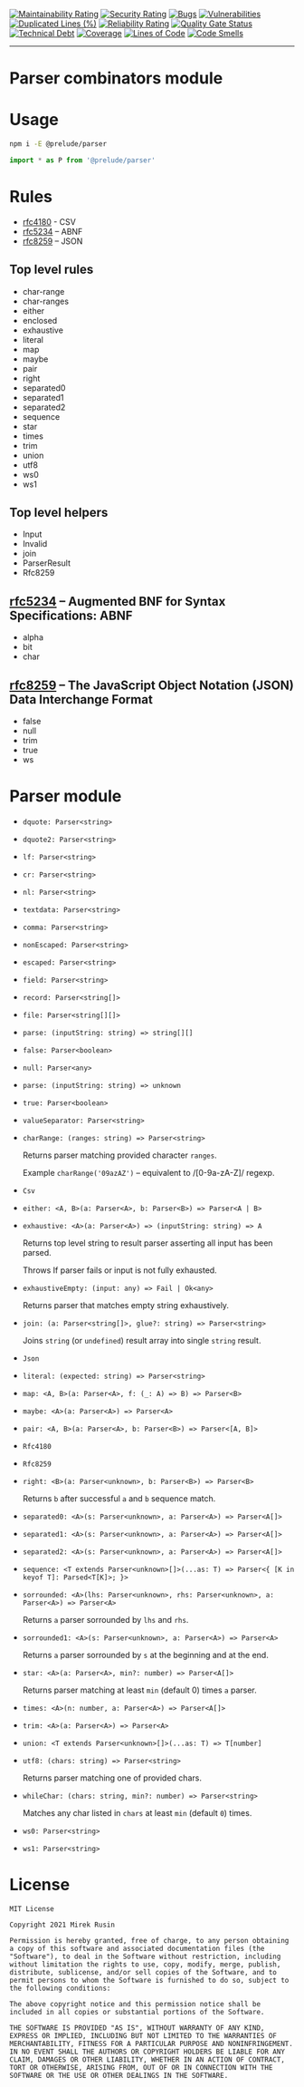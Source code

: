 [![Maintainability Rating](https://sonarcloud.io/api/project_badges/measure?project=preludejs_parser&metric=sqale_rating)](https://sonarcloud.io/summary/new_code?id=preludejs_parser)
[![Security Rating](https://sonarcloud.io/api/project_badges/measure?project=preludejs_parser&metric=security_rating)](https://sonarcloud.io/summary/new_code?id=preludejs_parser)
[![Bugs](https://sonarcloud.io/api/project_badges/measure?project=preludejs_parser&metric=bugs)](https://sonarcloud.io/summary/new_code?id=preludejs_parser)
[![Vulnerabilities](https://sonarcloud.io/api/project_badges/measure?project=preludejs_parser&metric=vulnerabilities)](https://sonarcloud.io/summary/new_code?id=preludejs_parser)
[![Duplicated Lines (%)](https://sonarcloud.io/api/project_badges/measure?project=preludejs_parser&metric=duplicated_lines_density)](https://sonarcloud.io/summary/new_code?id=preludejs_parser)
[![Reliability Rating](https://sonarcloud.io/api/project_badges/measure?project=preludejs_parser&metric=reliability_rating)](https://sonarcloud.io/summary/new_code?id=preludejs_parser)
[![Quality Gate Status](https://sonarcloud.io/api/project_badges/measure?project=preludejs_parser&metric=alert_status)](https://sonarcloud.io/summary/new_code?id=preludejs_parser)
[![Technical Debt](https://sonarcloud.io/api/project_badges/measure?project=preludejs_parser&metric=sqale_index)](https://sonarcloud.io/summary/new_code?id=preludejs_parser)
[![Coverage](https://sonarcloud.io/api/project_badges/measure?project=preludejs_parser&metric=coverage)](https://sonarcloud.io/summary/new_code?id=preludejs_parser)
[![Lines of Code](https://sonarcloud.io/api/project_badges/measure?project=preludejs_parser&metric=ncloc)](https://sonarcloud.io/summary/new_code?id=preludejs_parser)
[![Code Smells](https://sonarcloud.io/api/project_badges/measure?project=preludejs_parser&metric=code_smells)](https://sonarcloud.io/summary/new_code?id=preludejs_parser)

---

# Parser combinators module

# Usage

```bash
npm i -E @prelude/parser
```

```ts
import * as P from '@prelude/parser'
```

# Rules

* [rfc4180](https://datatracker.ietf.org/doc/html/rfc4180) - CSV
* [rfc5234](https://datatracker.ietf.org/doc/html/rfc5234) – ABNF
* [rfc8259](https://datatracker.ietf.org/doc/html/rfc8259) – JSON

## Top level rules

* char-range
* char-ranges
* either
* enclosed
* exhaustive
* literal
* map
* maybe
* pair
* right
* separated0
* separated1
* separated2
* sequence
* star
* times
* trim
* union
* utf8
* ws0
* ws1

## Top level helpers

* Input
* Invalid
* join
* ParserResult
* Rfc8259

## [rfc5234](https://datatracker.ietf.org/doc/html/rfc5234) – Augmented BNF for Syntax Specifications: ABNF

* alpha
* bit
* char

## [rfc8259](https://datatracker.ietf.org/doc/html/rfc8259) – The JavaScript Object Notation (JSON) Data Interchange Format

* false
* null
* trim
* true
* ws

# Parser module

* `dquote: Parser<string>`

* `dquote2: Parser<string>`

* `lf: Parser<string>`

* `cr: Parser<string>`

* `nl: Parser<string>`

* `textdata: Parser<string>`

* `comma: Parser<string>`

* `nonEscaped: Parser<string>`

* `escaped: Parser<string>`

* `field: Parser<string>`

* `record: Parser<string[]>`

* `file: Parser<string[][]>`

* `parse: (inputString: string) => string[][]`

* `false: Parser<boolean>`

* `null: Parser<any>`

* `parse: (inputString: string) => unknown`

* `true: Parser<boolean>`

* `valueSeparator: Parser<string>`

* `charRange: (ranges: string) => Parser<string>`

  Returns parser matching provided character `ranges`.

  Example `charRange('09azAZ')` – equivalent to /[0-9a-zA-Z]/ regexp.

* `Csv`

* `either: <A, B>(a: Parser<A>, b: Parser<B>) => Parser<A | B>`

* `exhaustive: <A>(a: Parser<A>) => (inputString: string) => A`

  Returns top level string to result parser asserting all input has been parsed.

  Throws If parser fails or input is not fully exhausted.

* `exhaustiveEmpty: (input: any) => Fail | Ok<any>`

  Returns parser that matches empty string exhaustively.

* `join: (a: Parser<string[]>, glue?: string) => Parser<string>`

  Joins `string` (or `undefined`) result array into single `string` result.

* `Json`

* `literal: (expected: string) => Parser<string>`

* `map: <A, B>(a: Parser<A>, f: (_: A) => B) => Parser<B>`

* `maybe: <A>(a: Parser<A>) => Parser<A>`

* `pair: <A, B>(a: Parser<A>, b: Parser<B>) => Parser<[A, B]>`

* `Rfc4180`

* `Rfc8259`

* `right: <B>(a: Parser<unknown>, b: Parser<B>) => Parser<B>`

  Returns `b` after successful `a` and `b` sequence match.

* `separated0: <A>(s: Parser<unknown>, a: Parser<A>) => Parser<A[]>`

* `separated1: <A>(s: Parser<unknown>, a: Parser<A>) => Parser<A[]>`

* `separated2: <A>(s: Parser<unknown>, a: Parser<A>) => Parser<A[]>`

* `sequence: <T extends Parser<unknown>[]>(...as: T) => Parser<{ [K in keyof T]: Parsed<T[K]>; }>`

* `sorrounded: <A>(lhs: Parser<unknown>, rhs: Parser<unknown>, a: Parser<A>) => Parser<A>`

  Returns `a` parser sorrounded by `lhs` and `rhs`.

* `sorrounded1: <A>(s: Parser<unknown>, a: Parser<A>) => Parser<A>`

  Returns `a` parser sorrounded by `s` at the beginning and at the end.

* `star: <A>(a: Parser<A>, min?: number) => Parser<A[]>`

  Returns parser matching at least `min` (default 0) times `a` parser.

* `times: <A>(n: number, a: Parser<A>) => Parser<A[]>`

* `trim: <A>(a: Parser<A>) => Parser<A>`

* `union: <T extends Parser<unknown>[]>(...as: T) => T[number]`

* `utf8: (chars: string) => Parser<string>`

  Returns parser matching one of provided chars.

* `whileChar: (chars: string, min?: number) => Parser<string>`

  Matches any char listed in `chars` at least `min` (default `0`) times.

* `ws0: Parser<string>`

* `ws1: Parser<string>`

# License

```
MIT License

Copyright 2021 Mirek Rusin

Permission is hereby granted, free of charge, to any person obtaining a copy of this software and associated documentation files (the "Software"), to deal in the Software without restriction, including without limitation the rights to use, copy, modify, merge, publish, distribute, sublicense, and/or sell copies of the Software, and to permit persons to whom the Software is furnished to do so, subject to the following conditions:

The above copyright notice and this permission notice shall be included in all copies or substantial portions of the Software.

THE SOFTWARE IS PROVIDED "AS IS", WITHOUT WARRANTY OF ANY KIND, EXPRESS OR IMPLIED, INCLUDING BUT NOT LIMITED TO THE WARRANTIES OF MERCHANTABILITY, FITNESS FOR A PARTICULAR PURPOSE AND NONINFRINGEMENT. IN NO EVENT SHALL THE AUTHORS OR COPYRIGHT HOLDERS BE LIABLE FOR ANY CLAIM, DAMAGES OR OTHER LIABILITY, WHETHER IN AN ACTION OF CONTRACT, TORT OR OTHERWISE, ARISING FROM, OUT OF OR IN CONNECTION WITH THE SOFTWARE OR THE USE OR OTHER DEALINGS IN THE SOFTWARE.
```

